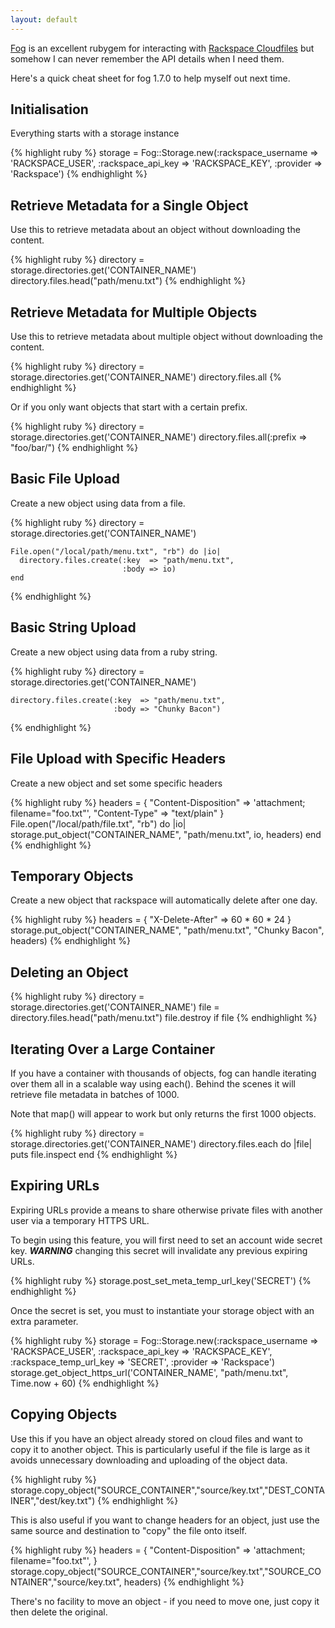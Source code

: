 ```yaml
---
layout: default
---
```


[Fog](http://rubygems.org/gems/fog) is an excellent rubygem for interacting
with [Rackspace Cloudfiles](http://www.rackspace.com/cloud/public/files/) but
somehow I can never remember the API details when I need them.

Here's a quick cheat sheet for fog 1.7.0 to help myself out next time.

## Initialisation

Everything starts with a storage instance

{% highlight ruby %}
    storage = Fog::Storage.new(:rackspace_username => 'RACKSPACE_USER',
                               :rackspace_api_key  => 'RACKSPACE_KEY',
                               :provider           => 'Rackspace')
{% endhighlight %}

## Retrieve Metadata for a Single Object

Use this to retrieve metadata about an object without downloading the content.

{% highlight ruby %}
    directory = storage.directories.get('CONTAINER_NAME')
    directory.files.head("path/menu.txt")
{% endhighlight %}

## Retrieve Metadata for Multiple Objects

Use this to retrieve metadata about multiple object without downloading the
content.

{% highlight ruby %}
    directory = storage.directories.get('CONTAINER_NAME')
    directory.files.all
{% endhighlight %}

Or if you only want objects that start with a certain prefix.

{% highlight ruby %}
    directory = storage.directories.get('CONTAINER_NAME')
    directory.files.all(:prefix => "foo/bar/")
{% endhighlight %}

## Basic File Upload

Create a new object using data from a file.

{% highlight ruby %}
    directory = storage.directories.get('CONTAINER_NAME')

    File.open("/local/path/menu.txt", "rb") do |io|
      directory.files.create(:key  => "path/menu.txt",
                             :body => io)
    end
{% endhighlight %}

## Basic String Upload

Create a new object using data from a ruby string.

{% highlight ruby %}
    directory = storage.directories.get('CONTAINER_NAME')

    directory.files.create(:key  => "path/menu.txt",
                           :body => "Chunky Bacon")
{% endhighlight %}

## File Upload with Specific Headers

Create a new object and set some specific headers

{% highlight ruby %}
    headers = {
      "Content-Disposition" => 'attachment; filename="foo.txt"',
      "Content-Type"        => "text/plain"
      }
    File.open("/local/path/file.txt", "rb") do |io|
      storage.put_object("CONTAINER_NAME", "path/menu.txt", io, headers)
    end
{% endhighlight %}

## Temporary Objects

Create a new object that rackspace will automatically delete after one day.

{% highlight ruby %}
    headers = {
      "X-Delete-After" => 60 * 60 * 24
      }
    storage.put_object("CONTAINER_NAME", "path/menu.txt", "Chunky Bacon", headers)
{% endhighlight %}

## Deleting an Object

{% highlight ruby %}
    directory = storage.directories.get('CONTAINER_NAME')
    file      = directory.files.head("path/menu.txt")
    file.destroy if file
{% endhighlight %}

## Iterating Over a Large Container

If you have a container with thousands of objects, fog can handle iterating over
them all in a scalable way using each(). Behind the scenes it will retrieve
file metadata in batches of 1000.

Note that map() will appear to work but only returns the first 1000 objects.

{% highlight ruby %}
    directory = storage.directories.get('CONTAINER_NAME')
    directory.files.each do |file|
      puts file.inspect
    end
{% endhighlight %}

## Expiring URLs

Expiring URLs provide a means to share otherwise private files with another user
via a temporary HTTPS URL.

To begin using this feature, you will first need to set an account wide secret
key. ***WARNING*** changing this secret will invalidate any previous expiring
URLs.

{% highlight ruby %}
    storage.post_set_meta_temp_url_key('SECRET')
{% endhighlight %}

Once the secret is set, you must to instantiate your storage object with an extra
parameter.

{% highlight ruby %}
    storage = Fog::Storage.new(:rackspace_username     => 'RACKSPACE_USER',
                               :rackspace_api_key      => 'RACKSPACE_KEY',
                               :rackspace_temp_url_key => 'SECRET',
                               :provider               => 'Rackspace')
    storage.get_object_https_url('CONTAINER_NAME', "path/menu.txt", Time.now + 60)
{% endhighlight %}

## Copying Objects

Use this if you have an object already stored on cloud files and want to copy
it to another object. This is particularly useful if the file is large as it
avoids unnecessary downloading and uploading of the object data.

{% highlight ruby %}
    storage.copy_object("SOURCE_CONTAINER","source/key.txt","DEST_CONTAINER","dest/key.txt")
{% endhighlight %}

This is also useful if you want to change headers for an object, just use the
same source and destination to "copy" the file onto itself.

{% highlight ruby %}
    headers = {
      "Content-Disposition" => 'attachment; filename="foo.txt"',
      }
    storage.copy_object("SOURCE_CONTAINER","source/key.txt","SOURCE_CONTAINER","source/key.txt", headers)
{% endhighlight %}

There's no facility to move an object - if you need to move one, just copy it
then delete the original.
